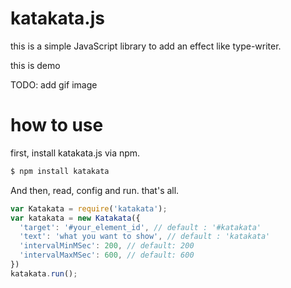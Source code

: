 # katakata.js
this is a simple JavaScript library to add an effect like type-writer.


this is demo

TODO: add gif image


# how to use

first, install katakata.js via npm.

```bash
$ npm install katakata
```

And then, read, config and run. that's all.

```js
var Katakata = require('katakata');
var katakata = new Katakata({
  'target': '#your_element_id', // default : '#katakata'
  'text': 'what you want to show', // default : 'katakata'
  'intervalMinMSec': 200, // default: 200
  'intervalMaxMSec': 600, // default: 600
})
katakata.run();
```
